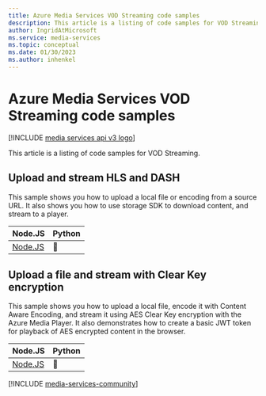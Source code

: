 ---title: Azure Media Services VOD Streaming code samplesdescription: This article is a listing of code samples for VOD Streaming.author: IngridAtMicrosoftms.service: media-servicesms.topic: conceptualms.date: 01/30/2023ms.author: inhenkel---
# Azure Media Services VOD Streaming code samples
[!INCLUDE [media services api v3 logo](../includes/v3-hr.md)]
This article is a listing of code samples for VOD Streaming.
## Upload and stream HLS and DASH
This sample shows you how to upload a local file or encoding from a source URL. It also shows you how to use storage SDK to download content, and stream to a player.
| Node.JS | Python |
| ------- | ------ |
| [Node.JS](https://github.com/Azure-Samples/media-services-v3-node-tutorials/blob/main/Streaming/StreamFilesSample/index.ts) |  :small_blue_diamond: |
## Upload a file and stream with Clear Key encryption
This sample shows you how to upload a local file, encode it with Content Aware Encoding, and stream it using AES Clear Key encryption with the Azure Media Player. It also demonstrates how to create a basic JWT token for playback of AES encrypted content in the browser.
| Node.JS | Python |
| ------- | ------ |
| [Node.JS](https://github.com/Azure-Samples/media-services-v3-node-tutorials/blob/main/Streaming/StreamFileWithAESClearKey/index.ts) |  :small_blue_diamond: |
[!INCLUDE [media-services-community](../includes/media-services-community.md)]
